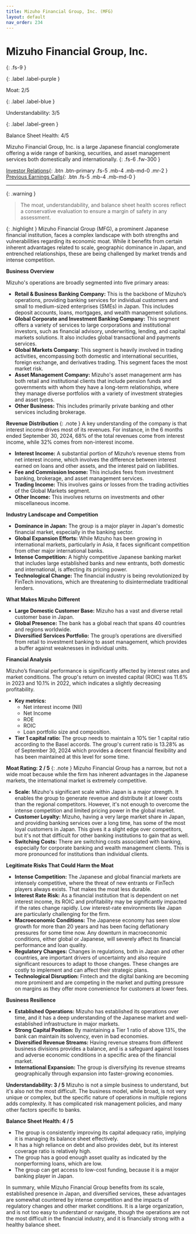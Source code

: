 ```yaml
---
title: Mizuho Financial Group, Inc. (MFG)
layout: default
nav_order: 234
---
```


# Mizuho Financial Group, Inc.
{: .fs-9 }

{: .label .label-purple }

Moat: 2/5

{: .label .label-blue }

Understandability: 3/5

{: .label .label-green }

Balance Sheet Health: 4/5

Mizuho Financial Group, Inc. is a large Japanese financial conglomerate offering a wide range of banking, securities, and asset management services both domestically and internationally.
{: .fs-6 .fw-300 }

[Investor Relations](https://www.google.com/search?q=MFG+investor+relations){: .btn .btn-primary .fs-5 .mb-4 .mb-md-0 .mr-2 }
[Previous Earnings Calls](https://discountingcashflows.com/company/MFG/transcripts/){: .btn .fs-5 .mb-4 .mb-md-0 }

---

{: .warning }
>The moat, understandability, and balance sheet health scores reflect a conservative evaluation to ensure a margin of safety in any assessment.



{: .highlight }
Mizuho Financial Group (MFG), a prominent Japanese financial institution, faces a complex landscape with both strengths and vulnerabilities regarding its economic moat. While it benefits from certain inherent advantages related to scale, geographic dominance in Japan, and entrenched relationships, these are being challenged by market trends and intense competition.

**Business Overview**

Mizuho's operations are broadly segmented into five primary areas:

*   **Retail & Business Banking Company:** This is the backbone of Mizuho’s operations, providing banking services for individual customers and small to medium-sized enterprises (SMEs) in Japan. This includes deposit accounts, loans, mortgages, and wealth management solutions.
*   **Global Corporate and Investment Banking Company:** This segment offers a variety of services to large corporations and institutional investors, such as financial advisory, underwriting, lending, and capital markets solutions. It also includes global transactional and payments services.
*   **Global Markets Company:** This segment is heavily involved in trading activities, encompassing both domestic and international securities, foreign exchange, and derivatives trading. This segment faces the most market risk.
*   **Asset Management Company:** Mizuho's asset management arm has both retail and institutional clients that include pension funds and governments with whom they have a long-term relationships, where they manage diverse portfolios with a variety of investment strategies and asset types.
*   **Other Business:** This includes primarily private banking and other services including brokerage.

**Revenue Distribution**
{: .note }
A key understanding of the company is that interest income drives most of its revenues. For instance, in the 6 months ended September 30, 2024, 68% of the total revenues come from interest income, while 32% comes from non-interest income.

*   **Interest Income:** A substantial portion of Mizuho’s revenue stems from net interest income, which involves the difference between interest earned on loans and other assets, and the interest paid on liabilities.
*   **Fee and Commission Income:** This includes fees from investment banking, brokerage, and asset management services.
*   **Trading Income:** This involves gains or losses from the trading activities of the Global Markets segment.
*   **Other Income:** This involves returns on investments and other miscellaneous income.

**Industry Landscape and Competition**

*   **Dominance in Japan:** The group is a major player in Japan's domestic financial market, especially in the banking sector.
*   **Global Expansion Efforts:** While Mizuho has been growing in international markets, particularly in Asia, it faces significant competition from other major international banks.
*   **Intense Competition:** A highly competitive Japanese banking market that includes large established banks and new entrants, both domestic and international, is affecting its pricing power.
*   **Technological Change:** The financial industry is being revolutionized by FinTech innovations, which are threatening to disintermediate traditional lenders.

**What Makes Mizuho Different**

*   **Large Domestic Customer Base:** Mizuho has a vast and diverse retail customer base in Japan.
*   **Global Presence:** The bank has a global reach that spans 40 countries and regions worldwide.
*  **Diversified Services Portfolio:**  The group’s operations are diversified from retail to investment banking to asset management, which provides a buffer against weaknesses in individual units.

**Financial Analysis**

Mizuho’s financial performance is significantly affected by interest rates and market conditions. The group's return on invested capital (ROIC) was 11.6% in 2023 and 10.1% in 2022, which indicates a slightly decreasing profitability.

*   **Key metrics:**
    *   Net interest income (NII)
    *   Net Income
    *   ROE
    *   ROIC
    *   Loan portfolio size and composition.
*   **Tier 1 capital ratio:** The group needs to maintain a 10% tier 1 capital ratio according to the Basel accords. The group's current ratio is 13.28% as of September 30, 2024 which provides a decent financial flexibility and has been maintained at this level for some time.

**Moat Rating: 2 / 5**
{: .note }
Mizuho Financial Group has a narrow, but not a wide moat because while the firm has inherent advantages in the Japanese markets, the international market is extremely competitive.

*   **Scale:** Mizuho's significant scale within Japan is a major strength. It enables the group to generate revenue and distribute it at lower costs than the regional competitors. However, it's not enough to overcome the intense competition and limited pricing power in the global market.
*   **Customer Loyalty:** Mizuho, having a very large market share in Japan, and providing banking services over a long time, has some of the most loyal customers in Japan. This gives it a slight edge over competitors, but it's not that difficult for other banking institutions to gain that as well.
*   **Switching Costs:** There are switching costs associated with banking, especially for corporate banking and wealth management clients. This is more pronounced for institutions than individual clients.

**Legitimate Risks That Could Harm the Moat**

*   **Intense Competition:** The Japanese and global financial markets are intensely competitive, where the threat of new entrants or FinTech players always exists. That makes the moat less durable.
*   **Interest Rate Risk:** As a financial institution that is dependent on net interest income, its ROIC and profitability may be significantly impacted if the rates change rapidly. Low interest-rate environments like Japan are particularly challenging for the firm.
*   **Macroeconomic Conditions:** The Japanese economy has seen slow growth for more than 20 years and has been facing deflationary pressures for some time now. Any downturn in macroeconomic conditions, either global or Japanese, will severely affect its financial performance and loan quality.
*   **Regulatory Changes:** Changes in regulations, both in Japan and other countries, are important drivers of uncertainty and also require significant resources to adapt to those changes. These changes are costly to implement and can affect their strategic plans.
*   **Technological Disruption:** Fintech and the digital banking are becoming more prominent and are competing in the market and putting pressure on margins as they offer more convenience for customers at lower fees.

**Business Resilience**

*   **Established Operations:** Mizuho has established its operations over time, and it has a deep understanding of the Japanese market and well-established infrastructure in major markets.
*   **Strong Capital Position:** By maintaining a Tier 1 ratio of above 13%, the bank can maintain its solvency, even in bad economies.
*   **Diversified Revenue Streams:** Having revenue streams from different business divisions provides a balance, and is a safeguard against losses and adverse economic conditions in a specific area of the financial market.
*   **International Expansion:** The group is diversifying its revenue streams geographically through expansion into faster-growing economies.

**Understandability: 3 / 5**
Mizuho is not a simple business to understand, but it's also not the most difficult. The business model, while broad, is not very unique or complex, but the specific nature of operations in multiple regions adds complexity. It has complicated risk management policies, and many other factors specific to banks.

**Balance Sheet Health: 4 / 5**
*   The group is consistently improving its capital adequacy ratio, implying it is managing its balance sheet effectively.
*   It has a high reliance on debt and also provides debt, but its interest coverage ratio is relatively high.
*   The group has a good enough asset quality as indicated by the nonperforming loans, which are low.
*  The group can get access to low-cost funding, because it is a major banking player in Japan.

In summary, while Mizuho Financial Group benefits from its scale, established presence in Japan, and diversified services, these advantages are somewhat countered by intense competition and the impacts of regulatory changes and other market conditions. It is a large organization, and is not too easy to understand or navigate, though the operations are not the most difficult in the financial industry, and it is financially strong with a healthy balance sheet.